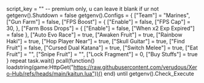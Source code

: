 script_key = "" -- premium only, u can leave it blank if ur not
getgenv().Shutdown = false
getgenv().Configs = {
    ["Team"] = "Marines",
    ["Gun Farm"] = false,
    ["FPS Boost"] = {
        ["Enable"] = false,
        ["FPS Cap"] = 30,
    },
    ["Farm Boss Drops"] = {
        ["Enable"] = false,
        ["When x2 Exp Expired"] = false
    },
    ["Auto Evo Race"] = true,
    ["Awaken Fruit"] = true,
    ["Rainbow Haki"] = true,
    ["Hop Player Near"] = true,
    ["Skull Guitar"] = true,
    ["Find Fruit"] = false,
    ["Cursed Dual Katana"] = true,
    ["Switch Melee"] = true,
    ["Eat Fruit"] = "",
    ["Snipe Fruit"] = "",
    ["Lock Fragment"] = 0,
    ["Buy Stuffs"] = true
}
repeat task.wait() pcall(function() loadstring(game:HttpGet("https://raw.githubusercontent.com/verudous/Xero-Hub/refs/heads/main/kaitun.lua"))() end) until getgenv().Check_Execute
